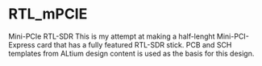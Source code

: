 # RTL_mPCIE
Mini-PCIe RTL-SDR
This is my attempt at making a half-lenght Mini-PCI-Express card that has a fully featured RTL-SDR stick.
PCB and SCH templates from ALtium design content is used as the basis for this design. 
